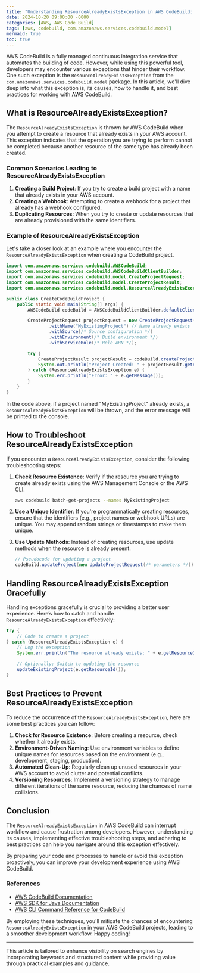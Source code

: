 ```yaml
---
title: "Understanding ResourceAlreadyExistsException in AWS CodeBuild: A Comprehensive Guide"
date: 2024-10-20 09:00:00 -0000
categories: [AWS, AWS Code Build]
tags: [aws, codebuild, com.amazonaws.services.codebuild.model]
mermaid: true
toc: true
---
```



AWS CodeBuild is a fully managed continuous integration service that automates the building of code. However, while using this powerful tool, developers may encounter various exceptions that hinder their workflow. One such exception is the `ResourceAlreadyExistsException` from the `com.amazonaws.services.codebuild.model` package. In this article, we'll dive deep into what this exception is, its causes, how to handle it, and best practices for working with AWS CodeBuild.

## What is ResourceAlreadyExistsException?

The `ResourceAlreadyExistsException` is thrown by AWS CodeBuild when you attempt to create a resource that already exists in your AWS account. This exception indicates that the operation you are trying to perform cannot be completed because another resource of the same type has already been created.

### Common Scenarios Leading to ResourceAlreadyExistsException

1. **Creating a Build Project**: If you try to create a build project with a name that already exists in your AWS account.
2. **Creating a Webhook**: Attempting to create a webhook for a project that already has a webhook configured.
3. **Duplicating Resources**: When you try to create or update resources that are already provisioned with the same identifiers.

### Example of ResourceAlreadyExistsException

Let's take a closer look at an example where you encounter the `ResourceAlreadyExistsException` when creating a CodeBuild project.

```java
import com.amazonaws.services.codebuild.AWSCodeBuild;
import com.amazonaws.services.codebuild.AWSCodeBuildClientBuilder;
import com.amazonaws.services.codebuild.model.CreateProjectRequest;
import com.amazonaws.services.codebuild.model.CreateProjectResult;
import com.amazonaws.services.codebuild.model.ResourceAlreadyExistsException;

public class CreateCodeBuildProject {
    public static void main(String[] args) {
        AWSCodeBuild codeBuild = AWSCodeBuildClientBuilder.defaultClient();

        CreateProjectRequest projectRequest = new CreateProjectRequest()
                .withName("MyExistingProject") // Name already exists
                .withSource(/* Source configuration */)
                .withEnvironment(/* Build environment */)
                .withServiceRole(/* Role ARN */);

        try {
            CreateProjectResult projectResult = codeBuild.createProject(projectRequest);
            System.out.println("Project Created: " + projectResult.getProject().getName());
        } catch (ResourceAlreadyExistsException e) {
            System.err.println("Error: " + e.getMessage());
        }
    }
}
```

In the code above, if a project named "MyExistingProject" already exists, a `ResourceAlreadyExistsException` will be thrown, and the error message will be printed to the console.

## How to Troubleshoot ResourceAlreadyExistsException

If you encounter a `ResourceAlreadyExistsException`, consider the following troubleshooting steps:

1. **Check Resource Existence**: Verify if the resource you are trying to create already exists using the AWS Management Console or the AWS CLI.
   ```bash
   aws codebuild batch-get-projects --names MyExistingProject
   ```

2. **Use a Unique Identifier**: If you're programmatically creating resources, ensure that the identifiers (e.g., project names or webhook URLs) are unique. You may append random strings or timestamps to make them unique.

3. **Use Update Methods**: Instead of creating resources, use update methods when the resource is already present.
   ```java
   // Pseudocode for updating a project
   codeBuild.updateProject(new UpdateProjectRequest(/* parameters */));
   ```

## Handling ResourceAlreadyExistsException Gracefully

Handling exceptions gracefully is crucial to providing a better user experience. Here’s how to catch and handle `ResourceAlreadyExistsException` effectively:

```java
try {
    // Code to create a project
} catch (ResourceAlreadyExistsException e) {
    // Log the exception
    System.err.println("The resource already exists: " + e.getResourceId());
    
    // Optionally: Switch to updating the resource
    updateExistingProject(e.getResourceId());
}
```

## Best Practices to Prevent ResourceAlreadyExistsException

To reduce the occurrence of the `ResourceAlreadyExistsException`, here are some best practices you can follow:

1. **Check for Resource Existence**: Before creating a resource, check whether it already exists.
2. **Environment-Driven Naming**: Use environment variables to define unique names for resources based on the environment (e.g., development, staging, production).
3. **Automated Clean-Up**: Regularly clean up unused resources in your AWS account to avoid clutter and potential conflicts.
4. **Versioning Resources**: Implement a versioning strategy to manage different iterations of the same resource, reducing the chances of name collisions.

## Conclusion

The `ResourceAlreadyExistsException` in AWS CodeBuild can interrupt workflow and cause frustration among developers. However, understanding its causes, implementing effective troubleshooting steps, and adhering to best practices can help you navigate around this exception effectively. 

By preparing your code and processes to handle or avoid this exception proactively, you can improve your development experience using AWS CodeBuild.

### References

- [AWS CodeBuild Documentation](https://docs.aws.amazon.com/codebuild/latest/userguide/welcome.html)
- [AWS SDK for Java Documentation](https://docs.aws.amazon.com/sdk-for-java/latest/developer-guide/home.html)
- [AWS CLI Command Reference for CodeBuild](https://docs.aws.amazon.com/cli/latest/reference/codebuild/index.html)

By employing these techniques, you'll mitigate the chances of encountering `ResourceAlreadyExistsException` in your AWS CodeBuild projects, leading to a smoother development workflow. Happy coding!

---

This article is tailored to enhance visibility on search engines by incorporating keywords and structured content while providing value through practical examples and guidance.